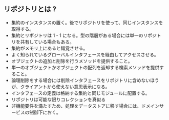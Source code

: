 ## リポジトリとは ?
- 集約のインスタンスの置く。後でリポジトリを使って、同じインスタンスを取得する。
- 集約とリポジトリは 1 - 1 になる。型の階層がある場合には単一のリポジトリを共有している場合もある。
- 集約がメモリ上にあると錯覚させる。
- よく知られているグローバルインタフェースを経由してアクセスさせる。
- オブジェクトの追加と削除を行うメソッドを提供すること。
- 単一のオブジェクトかオブジェクトの配列を返却する検索メソッドを提供すること。
- 論理削除をする場合には削除インタフェースをリポジトリに含めないほうが、クライアントから使えない意思表示になる。
- インタフェースの定義は格納する集約と同じモジュールに配置する。
- リポジトリは可能な限りコレクションを真似る
- 非機能要件を満たすため、処理をデータストアに移す場合には、ドメインサービスの制御下におく。
